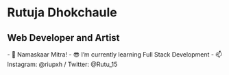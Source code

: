 
# **Rutuja Dhokchaule**
## Web Developer and Artist
<div style="text-align:center>
  <img src="https://github.com/Rutu2k/Rutu2k/blob/master/rutu.jpeg" width="300" height="350">
 </div>
- 🙏 Namaskaar Mitra!
- 😎 I’m currently learning Full Stack Development
- 📫 Instagram: @riupxh / Twitter: @Rutu_15
<!--
**Rutu2k/Rutu2k** is a ✨ _special_ ✨ repository because its `README.md` (this file) appears on your GitHub profile.-->


